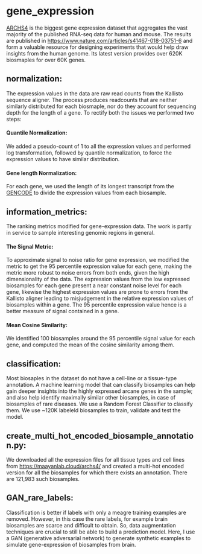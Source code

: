 # gene_expression
[ARCHS4](https://github.com/MaayanLab/archs4) is the biggest gene expression dataset that aggregates the vast majority of the published RNA-seq data for human and mouse. The results are published in https://www.nature.com/articles/s41467-018-03751-6 and form a valuable resource for designing experiments that would help draw insights from the human genome. Its latest version provides over 620K biosmaples for over 60K genes.
## normalization:
The expression values in the data are raw read counts from the Kallisto sequence aligner. The process produces readcounts that are neither similarly distributed for each biosmaple, nor do they account for sequencing depth for the length of a gene. To rectify both the issues we performed two steps:
#### Quantile Normalization:
We added a pseudo-count of 1 to all the expression values and performed log transformation, followed by quantile normalization, to force the expression values to have similar distribution.
#### Gene length Normalization:
For each gene, we used the length of its longest transcript from the [GENCODE](https://www.gencodegenes.org/) to divide the expression values from each biosample.
## information_metrics:
The ranking metrics modified for gene-expression data. The work is partly in service to sample interesting genomic regions in general.
#### The Signal Metric:
To approximate signal to noise ratio for gene expression, we modified the metric to get the 95 percentile expression value for each gene, making the metric more robust to noise errors from both ends, given the high dimensionality of the data. The expression values from the low expressed biosamples for each gene present a near constant noise level for each gene, likewise the highest expression values are prone to errors from the Kallisto aligner leading to misjudgement in the relative expression values of biosamples within a gene. The 95 percentile expression value hence is a better measure of signal contained in a gene.
#### Mean Cosine Similarity:
We identified 100 biosamples around the 95 percentile signal value for each gene, and computed the mean of the cosine similarity among them.
## classification:
Most biosaples in the dataset do not have a cell-line or a tissue-type annotation. A machine learning model that can classify biosamples can help gain deeper insights into the highly expressed arcane genes in the sample; and also help identify maximally similar other biosamples, in case of biosamples of rare diseases. We use a Random Forest Classifier to classify them. We use ~120K labeleld biosamples to train, validate and test the model.
## create_multi_hot_encoded_biosample_annotation.py:
We downloaded all the expression files for all tissue types and cell lines from https://maayanlab.cloud/archs4/ and created a multi-hot encoded version for all the biosamples for which there exists an annotation. There are 121,983 such biosamples. 
## GAN_rare_labels:
Classification is better if labels with only a meagre training examples are removed. However, in this case the rare labels, for example brain biosamples are scarce and difficult to obtain. So, data augmentation techniques are crucial to still be able to build a prediction model. Here, I use a GAN (generative adversarial network) to generate synthetic examples to simulate gene-expression of biosamples from brain. 
